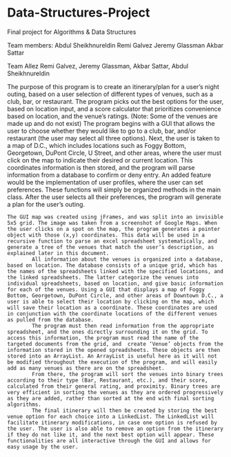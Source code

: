 # Data-Structures-Project
Final project for Algorithms &amp; Data Structures 

Team members:
Abdul Sheikhnureldin
Remi Galvez
Jeremy Glassman
Akbar Sattar

Team Allez
Remi Galvez, Jeremy Glassman, Akbar Sattar, Abdul Sheikhnureldin

The purpose of this program is to create an itinerary/plan for a user’s night outing, based on a user selection of different types of venues, such as a club, bar, or restaurant. The program picks out the best options for the user, based on location input, and a score calculator that prioritizes convenience based on location, and the venue’s ratings. (Note: Some of the venues are made up and do not exist)
The program begins with a GUI that allows the user to choose whether they would like to go to a club, bar, and/or restaurant (the user may select all three options). Next, the user is taken to a map of D.C., which includes locations such as Foggy Bottom, Georgetown, DuPont Circle, U Street, and other areas, where the user must click on the map to indicate their desired or current location. This coordinates information is then stored, and the program will parse information from a database to confirm or deny entry. An added feature would be the implementation of user profiles, where the user can set preferences. These functions will simply be organized methods in the main class. After the user selects all their preferences, the program will generate a plan for the user’s outing. 
        	
	The GUI map was created using jFrames, and was split into an invisible 5x5 grid. The image was taken from a screenshot of Google Maps. When the user clicks on a spot on the map, the program generates a pointer object with those (x,y) coordinates. This data will be used in a recursive function to parse an excel spreadsheet systematically, and generate a tree of the venues that match the user’s description, as explained later in this document. 
        	All information about the venues is organized into a database, based on location. The database consists of a unique grid, which has the names of the spreadsheets linked with the specified locations, and the linked spreadsheets. The latter categorize the venues into individual spreadsheets, based on location, and give basic information for each of the venues. Using a GUI that displays a map of Foggy Bottom, Georgetown, DuPont Circle, and other areas of Downtown D.C., a user is able to select their location by clicking on the map, which will save their location as a coordinate. These coordinates are used in conjunction with the coordinate locations of the different venues as pulled from the database.
         	The program must then read information from the appropriate spreadsheet, and the ones directly surrounding it on the grid. To access this information, the program must read the name of the targeted documents from the grid, and  create ‘Venue’ objects from the information stored in the opened spreadsheets. These objects are then stored into an ArrayList. An ArrayList is useful here as it will not be modified throughout the execution of the program, and will easily add as many venues as there are on the spreadsheet.
        	From there, the program will sort the venues into binary trees according to their type (Bar, Restaurant, etc.), and their score, calculated from their general rating, and proximity. Binary trees are very efficient in sorting the venues as they are ordered progressively as they are added, rather than sorted at the end with final sorting algorithms.
        	The final itinerary will then be created by storing the best venue option for each choice into a LinkedList. The LinkedList will facilitate itinerary modifications, in case one option is refused by the user. The user is also able to remove an option from the itinerary if they do not like it, and the next best option will appear. These functionalities are all interactive through the GUI and allows for easy usage by the user.
